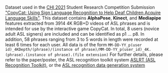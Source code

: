Dataset used in the [CHI 2021](https://chi2021.acm.org/) Student Research Competition Submission ["CopyCat: Using Sign Language Recognition to Help Deaf Children Acquire Language Skills"](https://dl.acm.org/doi/10.1145/3411763.3451523).
This dataset contains **AlphaPose**, **Kinect**, and **Mediapipe** features extracted from 3914 4K RGB+D videos of ASL phrases and is intended for use by the interactive game CopyCat. In total, 8 users (novice adult ASL signers) are included and can be identified as p1 ... p8. In addition, 58 phrases ranging from 3 to 5 words in length were recorded at least 6 times for each user.
All data is of the form `MM-DD-YY_p(user id)_4KDepth/(phrase)/(instance of phrase)/MM-DD-YY_p(user_id)_4K.(phrase).(instance of phrase).(file extension)`
For further details, please refer to the paper/poster, the ASL recognition toolkit system [ASLRT (ASL Recognition Toolkit)](https://github.com/Accessible-Technology-in-Sign/ASLRT), or the [ASL recognition data generation system](https://github.com/Accessible-Technology-in-Sign/ASLRT-Data-Generator)

